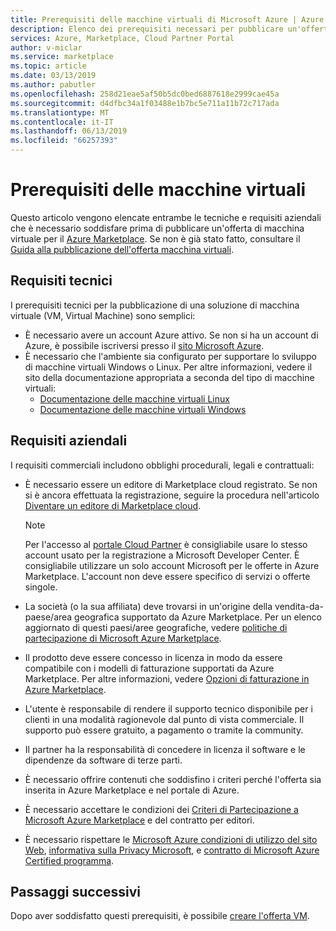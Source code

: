 ```yaml
---
title: Prerequisiti delle macchine virtuali di Microsoft Azure | Azure Marketplace
description: Elenco dei prerequisiti necessari per pubblicare un'offerta di macchina virtuale in Azure Marketplace.
services: Azure, Marketplace, Cloud Partner Portal
author: v-miclar
ms.service: marketplace
ms.topic: article
ms.date: 03/13/2019
ms.author: pabutler
ms.openlocfilehash: 258d21eae5af50b5dc0bed6887618e2999cae45a
ms.sourcegitcommit: d4dfbc34a1f03488e1b7bc5e711a11b72c717ada
ms.translationtype: MT
ms.contentlocale: it-IT
ms.lasthandoff: 06/13/2019
ms.locfileid: "66257393"
---
```

# <a name="virtual-machine-prerequisites"></a>Prerequisiti delle macchine virtuali

Questo articolo vengono elencate entrambe le tecniche e requisiti aziendali che è necessario soddisfare prima di pubblicare un'offerta di macchina virtuale per il [Azure Marketplace](https://azuremarketplace.microsoft.com/marketplace/).  Se non è già stato fatto, consultare il [Guida alla pubblicazione dell'offerta macchina virtuali](../../marketplace-virtual-machines.md).


## <a name="technical-requirements"></a>Requisiti tecnici

I prerequisiti tecnici per la pubblicazione di una soluzione di macchina virtuale (VM, Virtual Machine) sono semplici:

- È necessario avere un account Azure attivo. Se non si ha un account di Azure, è possibile iscriversi presso il [sito Microsoft Azure](https://azure.microsoft.com).  
- È necessario che l'ambiente sia configurato per supportare lo sviluppo di macchine virtuali Windows o Linux.  Per altre informazioni, vedere il sito della documentazione appropriata a seconda del tipo di macchine virtuali:
    - [Documentazione delle macchine virtuali Linux](https://docs.microsoft.com/azure/virtual-machines/linux/)
    - [Documentazione delle macchine virtuali Windows](https://docs.microsoft.com/azure/virtual-machines/windows/)


## <a name="business-requirements"></a>Requisiti aziendali

I requisiti commerciali includono obblighi procedurali, legali e contrattuali: 

<!-- TD: Aren't most of these business requirements common to all AMP offerings?  If yes, then move to higher level, perhaps to the AMP section "Become a Cloud Marketplace Publisher" -->
<!-- TD: Need references for remaining docs/business reqs!-->

- È necessario essere un editore di Marketplace cloud registrato.  Se non si è ancora effettuata la registrazione, seguire la procedura nell'articolo [Diventare un editore di Marketplace cloud](https://docs.microsoft.com/azure/marketplace/become-publisher).

    > [!NOTE]
    > Per l'accesso al [portale Cloud Partner](https://cloudpartner.azure.com) è consigliabile usare lo stesso account usato per la registrazione a Microsoft Developer Center.
    > È consigliabile utilizzare un solo account Microsoft per le offerte in Azure Marketplace. L'account non deve essere specifico di servizi o offerte singole.
    
- La società (o la sua affiliata) deve trovarsi in un'origine della vendita-da-paese/area geografica supportato da Azure Marketplace.  Per un elenco aggiornato di questi paesi/aree geografiche, vedere [politiche di partecipazione di Microsoft Azure Marketplace](https://azure.microsoft.com/support/legal/marketplace/participation-policies/).
- Il prodotto deve essere concesso in licenza in modo da essere compatibile con i modelli di fatturazione supportati da Azure Marketplace.  Per altre informazioni, vedere [Opzioni di fatturazione in Azure Marketplace](https://docs.microsoft.com/azure/marketplace/billing-options-azure-marketplace). 
- L'utente è responsabile di rendere il supporto tecnico disponibile per i clienti in una modalità ragionevole dal punto di vista commerciale. Il supporto può essere gratuito, a pagamento o tramite la community.
- Il partner ha la responsabilità di concedere in licenza il software e le dipendenze da software di terze parti.
- È necessario offrire contenuti che soddisfino i criteri perché l'offerta sia inserita in Azure Marketplace e nel portale di Azure. <!-- TD: Meaning/links? -->
- È necessario accettare le condizioni dei [Criteri di Partecipazione a Microsoft Azure Marketplace](https://azure.microsoft.com/support/legal/marketplace/participation-policies/) e del contratto per editori.
- È necessario rispettare le [Microsoft Azure condizioni di utilizzo del sito Web](https://azure.microsoft.com/support/legal/website-terms-of-use/), [informativa sulla Privacy Microsoft](https://privacy.microsoft.com/privacystatement), e [contratto di Microsoft Azure Certified programma](https://azure.microsoft.com/support/legal/marketplace/certified-program-agreement/).


## <a name="next-steps"></a>Passaggi successivi

Dopo aver soddisfatto questi prerequisiti, è possibile [creare l'offerta VM](./cpp-create-offer.md).
